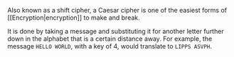 Also known as a shift cipher, a Caesar cipher is one of the easiest forms of [[Encryption|encryption]] to make and break.

It is done by taking a message and substituting it for another letter further down in the alphabet that is a certain distance away. For example, the message `HELLO WORLD`, with a key of 4, would translate to `LIPPS ASVPH`.